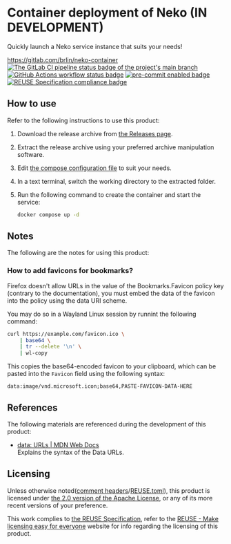 # Container deployment of Neko (IN DEVELOPMENT)

Quickly launch a Neko service instance that suits your needs!

<https://gitlab.com/brlin/neko-container>  
[![The GitLab CI pipeline status badge of the project's `main` branch](https://gitlab.com/brlin/neko-container/badges/main/pipeline.svg?ignore_skipped=true "Click here to check out the comprehensive status of the GitLab CI pipelines")](https://gitlab.com/brlin/neko-container/-/pipelines) [![GitHub Actions workflow status badge](https://github.com/brlin-tw/neko-container/actions/workflows/check-potential-problems.yml/badge.svg "GitHub Actions workflow status")](https://github.com/brlin-tw/neko-container/actions/workflows/check-potential-problems.yml) [![pre-commit enabled badge](https://img.shields.io/badge/pre--commit-enabled-brightgreen?logo=pre-commit&logoColor=white "This project uses pre-commit to check potential problems")](https://pre-commit.com/) [![REUSE Specification compliance badge](https://api.reuse.software/badge/gitlab.com/brlin/neko-container "This project complies to the REUSE specification to decrease software licensing costs")](https://api.reuse.software/info/gitlab.com/brlin/neko-container)

## How to use

Refer to the following instructions to use this product:

1. Download the release archive from [the Releases page](https://gitlab.com/brlin/neko-container/-/releases).
1. Extract the release archive using your preferred archive manipulation software.
1. Edit [the compose configuration file](compose.yaml) to suit your needs.
1. In a text terminal, switch the working directory to the extracted folder.
1. Run the following command to create the container and start the service:

    ```bash
    docker compose up -d
    ```

## Notes

The following are the notes for using this product:

### How to add favicons for bookmarks?

Firefox doesn't allow URLs in the value of the Bookmarks.Favicon policy key (contrary to the documentation), you must embed the data of the favicon into the policy using the data URI scheme.

You may do so in a Wayland Linux session by runnint the following command:

```bash
curl https://example.com/favicon.ico \
    | base64 \
    | tr --delete '\n' \
    | wl-copy
```

This copies the base64-encoded favicon to your clipboard, which can be pasted into the `Favicon` field using the following syntax:

```text
data:image/vnd.microsoft.icon;base64,PASTE-FAVICON-DATA-HERE
```

## References

The following materials are referenced during the development of this product:

* [data: URLs | MDN Web Docs](https://developer.mozilla.org/en-US/docs/Web/URI/Reference/Schemes/data#Common_problems)  
  Explains the syntax of the Data URLs.

## Licensing

Unless otherwise noted([comment headers](https://reuse.software/spec-3.3/#comment-headers)/[REUSE.toml](https://reuse.software/spec-3.3/#reusetoml)), this product is licensed under [the 2.0 version of the Apache License](https://www.apache.org/licenses/LICENSE-2.0), or any of its more recent versions of your preference.

This work complies to [the REUSE Specification](https://reuse.software/spec/), refer to the [REUSE - Make licensing easy for everyone](https://reuse.software/) website for info regarding the licensing of this product.
